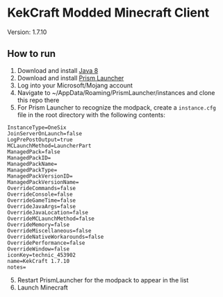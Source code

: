 # KekCraft Modded Minecraft Client

Version: 1.7.10

## How to run
1. Download and install [Java 8](https://www.java.com/en/download/)
2. Download and install [Prism Launcher](https://prismlauncher.org/download/)
3. Log into your Microsoft/Mojang account
4. Navigate to ~/AppData/Roaming/PrismLauncher/instances and clone this repo there
4. For Prism Launcher to recognize the modpack, create a `instance.cfg` file in the root directory with the following contents:
```
InstanceType=OneSix
JoinServerOnLaunch=false
LogPrePostOutput=true
MCLaunchMethod=LauncherPart
ManagedPack=false
ManagedPackID=
ManagedPackName=
ManagedPackType=
ManagedPackVersionID=
ManagedPackVersionName=
OverrideCommands=false
OverrideConsole=false
OverrideGameTime=false
OverrideJavaArgs=false
OverrideJavaLocation=false
OverrideMCLaunchMethod=false
OverrideMemory=false
OverrideMiscellaneous=false
OverrideNativeWorkarounds=false
OverridePerformance=false
OverrideWindow=false
iconKey=technic_453902
name=KekCraft 1.7.10
notes=
```
5. Restart PrismLauncher for the modpack to appear in the list
6. Launch Minecraft